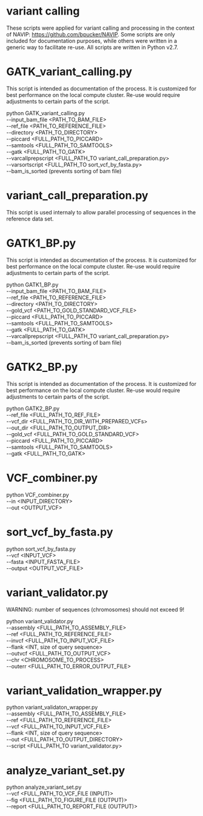 # variant calling
These scripts were applied for variant calling and processing in the context of NAVIP: https://github.com/bpucker/NAVIP. Some scripts are only included for documentation purposes, while others were written in a generic way to facilitate re-use. All scripts are written in Python v2.7.



# GATK_variant_calling.py

This script is intended as documentation of the process. It is customized for best performance on the local compute cluster. Re-use would require adjustments to certain parts of the script.

python GATK_variant_calling.py \
--input_bam_file <PATH_TO_BAM_FILE> \
--ref_file <PATH_TO_REFERENCE_FILE> \
--directory <PATH_TO_DIRECTORY> \
--piccard <FULL_PATH_TO_PICCARD> \
--samtools <FULL_PATH_TO_SAMTOOLS> \
--gatk <FULL_PATH_TO_GATK> \
--varcallprepscript <FULL_PATH_TO variant_call_preparation.py> \
--varsortscript <FULL_PATH_TO sort_vcf_by_fasta.py> \
--bam_is_sorted (prevents sorting of bam file)



# variant_call_preparation.py

This script is used internaly to allow parallel processing of sequences in the reference data set.



# GATK1_BP.py

This script is intended as documentation of the process. It is customized for best performance on the local compute cluster. Re-use would require adjustments to certain parts of the script.

python GATK1_BP.py \
--input_bam_file <PATH_TO_BAM_FILE> \
--ref_file <PATH_TO_REFERENCE_FILE> \
--directory <PATH_TO_DIRECTORY> \
--gold_vcf <PATH_TO_GOLD_STANDARD_VCF_FILE> \
--piccard <FULL_PATH_TO_PICCARD> \
--samtools <FULL_PATH_TO_SAMTOOLS> \
--gatk <FULL_PATH_TO_GATK> \
--varcallprepscript <FULL_PATH_TO variant_call_preparation.py> \
--bam_is_sorted (prevents sorting of bam file)



# GATK2_BP.py

This script is intended as documentation of the process. It is customized for best performance on the local compute cluster. Re-use would require adjustments to certain parts of the script.

python GATK2_BP.py \
--ref_file <FULL_PATH_TO_REF_FILE> \
--vcf_dir <FULL_PATH_TO_DIR_WITH_PREPARED_VCFs> \
--out_dir <FULL_PATH_TO_OUTPUT_DIR> \
--gold_vcf <FULL_PATH_TO_GOLD_STANDARD_VCF> \
--piccard <FULL_PATH_TO_PICCARD> \
--samtools <FULL_PATH_TO_SAMTOOLS> \
--gatk <FULL_PATH_TO_GATK>



# VCF_combiner.py

python VCF_combiner.py \
--in <INPUT_DIRECTORY> \
--out <OUTPUT_VCF>



# sort_vcf_by_fasta.py

python sort_vcf_by_fasta.py \
--vcf <INPUT_VCF> \
--fasta <INPUT_FASTA_FILE> \
--output <OUTPUT_VCF_FILE>



# variant_validator.py

WARNING: number of sequences (chromosomes) should not exceed 9!


python variant_validator.py \
--assembly <FULL_PATH_TO_ASSEMBLY_FILE> \
--ref <FULL_PATH_TO_REFERENCE_FILE> \
--invcf <FULL_PATH_TO_INPUT_VCF_FILE> \
--flank <INT, size of query sequence> \
--outvcf <FULL_PATH_TO_OUTPUT_VCF> \
--chr <CHROMOSOME_TO_PROCESS> \
--outerr <FULL_PATH_TO_ERROR_OUTPUT_FILE>



# variant_validation_wrapper.py

python variant_validaton_wrapper.py \
--assembly <FULL_PATH_TO_ASSEMBLY_FILE> \
--ref <FULL_PATH_TO_REFERENCE_FILE> \
--vcf <FULL_PATH_TO_INPUT_VCF_FILE> \
--flank <INT, size of query sequence> \
--out <FULL_PATH_TO_OUTPUT_DIRECTORY> \
--script <FULL_PATH_TO variant_validator.py>



# analyze_variant_set.py

python analyze_variant_set.py \
--vcf <FULL_PATH_TO_VCF_FILE (INPUT)> \
--fig  <FULL_PATH_TO_FIGURE_FILE (OUTPUT)> \
--report <FULL_PATH_TO_REPORT_FILE (OUTPUT)>

